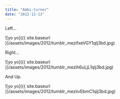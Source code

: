 ```yaml
---
title: "Ambi-turner"
date: "2012-12-13"
---
```


Left…

![yo yo]({{ site.baseurl }}/assets/images/2012/tumblr_mezifxeVGY1qlj3bd.jpg)

Right…

![yo yo]({{ site.baseurl }}/assets/images/2012/tumblr_mezih6uLjL1qlj3bd.jpg)

And Up.

![yo yo]({{ site.baseurl }}/assets/images/2012/tumblr_meziivEbmC1qlj3bd.jpg)
